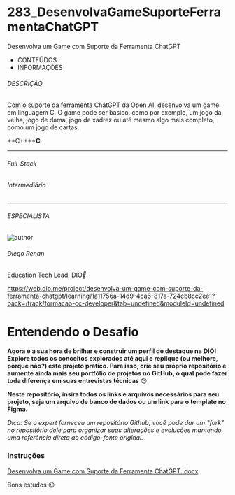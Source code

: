 # 283_DesenvolvaGameSuporteFerramentaChatGPT
Desenvolva um Game com Suporte da Ferramenta ChatGPT



- CONTEÚDOS
- INFORMAÇÕES

###### DESCRIÇÃO

Com o suporte da ferramenta ChatGPT da Open AI, desenvolva um game em linguagem C. O game pode ser básico, como por exemplo, um jogo da velha, jogo de dama, jogo de xadrez ou até mesmo algo mais completo, como um jogo de cartas.

**C++****C**

------

###### Full-Stack

###### Intermediário

------

###### ESPECIALISTA

![author](https://hermes.dio.me/users/author/photos/a1259dd0-1a01-4683-a349-e988155df17b.jpg)

###### Diego Renan

Education Tech Lead, DIO[**](https://www.linkedin.com/in/diego-renan-bruno-48194484/)



https://web.dio.me/project/desenvolva-um-game-com-suporte-da-ferramenta-chatgpt/learning/1a11756a-14d9-4ca6-817a-724cb8cc2ee1?back=/track/formacao-cc-developer&tab=undefined&moduleId=undefined









# Entendendo o Desafio

 

**Agora é a sua hora de brilhar e construir um perfil de destaque na DIO! Explore todos os conceitos explorados até aqui e replique (ou melhore, porque não?) este projeto prático. Para isso, crie seu próprio repositório e aumente ainda mais seu portfólio de projetos no GitHub, o qual pode fazer toda diferença em suas entrevistas técnicas** 😎

 

**Neste repositório, insira todos os links e arquivos necessários para seu projeto, seja um arquivo de banco de dados ou um link para o template no Figma.**

 

*Dica: Se o expert forneceu um repositório Github, você pode dar um "fork" no repositório dele para organizar suas alterações e evoluções mantendo uma referência direta ao código-fonte original.*

 

### **Instruções**

[Desenvolva um Game com Suporte da Ferramenta ChatGPT .docx](https://academiapme-my.sharepoint.com/:w:/g/personal/renato_dio_me/ETnOv9FV_gxLoAKp4fVZ2fsB_mcg6vXvcveg7V_WgHUWkA?e=xmWW0d) 

 

 

Bons estudos 😉
